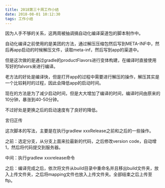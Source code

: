 ```yaml
---
title: 2018第三十周工作小结
date: 2018-08-01 10:12:30
tags: 工作小结
---
```


因为人手不够的关系，这两周被抽调搞自动化编译渠道包的脚本制作中。

自动化编译之前使用的是美团的方法，通过解压压缩包然后写到META-INF中，然后再app启动的时候解压文件，读取meta-inf，然后写到app的渠道中。

但是这次做的是通过gradle的productFlavors进行变体构建，在编译时直接使用写好的falvors来进行编译。

老方法的好处是编译快，但是打开app的过程中需要进行解压的操作，解压其实是一个比较耗时的过程，因此会降低app的启动时间。

现在的方法是为了减少启动时间，但是大大增加了编译的时间，编译时间由原来的10分钟，暴涨到40-50分钟。

不过好处是更换之后的启动速度有了良好的降低。

言归正传

这次脚本的写法，主要是在执行gradlew xxxRelease之前和之后的一些操作。

之前：选定分支，从分支上面来拉最新的代码，之后修改version code，自动增1，然后将代码提交到服务器。

中间：执行gradlew xxxrelease命令

之后：编译完成之后，依次将文件从build目录中重命名并且移出build文件夹，放入上传文件夹，之后将mapping文件也放入上传文件夹。全部结束之后上传至ftp。
